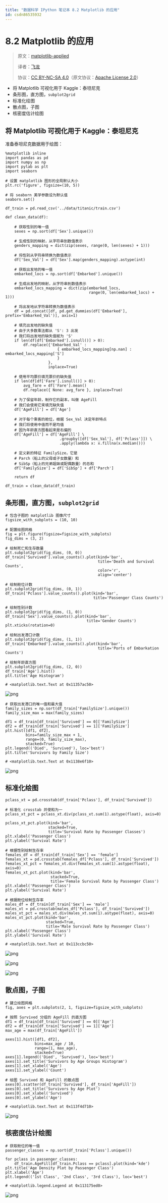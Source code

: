 ```yaml
---
title: "数据科学 IPython 笔记本 8.2 Matplotlib 的应用"
id: csdn86535932
---
```


# 8.2 Matplotlib 的应用

> 原文：[matplotlib-applied](https://nbviewer.jupyter.org/github/donnemartin/data-science-ipython-notebooks/blob/master/matplotlib/matplotlib-applied.ipynb)
> 
> 译者：[飞龙](https://github.com/wizardforcel)
> 
> 协议：[CC BY-NC-SA 4.0](http://creativecommons.org/licenses/by-nc-sa/4.0/)（原文协议：[Apache License 2.0](https://github.com/donnemartin/data-science-ipython-notebooks/blob/master/LICENSE)）

*   将 Matplotlib 可视化用于 Kaggle：泰坦尼克
*   条形图，直方图，`subplot2grid`
*   标准化绘图
*   散点图，子图
*   核密度估计绘图

## 将 Matplotlib 可视化用于 Kaggle：泰坦尼克

准备泰坦尼克数据用于绘图：

```
%matplotlib inline
import pandas as pd
import numpy as np
import pylab as plt
import seaborn

# 设置 matplotlib 图形的全局默认大小
plt.rc('figure', figsize=(10, 5))

# 将 seaborn 美学参数设为默认值
seaborn.set()

df_train = pd.read_csv('../data/titanic/train.csv')

def clean_data(df):

    # 获取性别的唯一值
    sexes = np.sort(df['Sex'].unique())

    # 生成性别的映射，从字符串到数值表示
    genders_mapping = dict(zip(sexes, range(0, len(sexes) + 1)))

    # 将性别从字符串转换为数值表示
    df['Sex_Val'] = df['Sex'].map(genders_mapping).astype(int)

    # 获取出发地的唯一值
    embarked_locs = np.sort(df['Embarked'].unique())

    # 生成出发地的映射，从字符串到数值表示
    embarked_locs_mapping = dict(zip(embarked_locs, 
                                     range(0, len(embarked_locs) + 1)))

    # 将出发地从字符串转换为数值表示
    df = pd.concat([df, pd.get_dummies(df['Embarked'], prefix='Embarked_Val')], axis=1)

    # 填充出发地的缺失值
    # 由于大多数乘法都从 'S': 3 出发
    # 我们将出发地的缺失值赋为 'S'
    if len(df[df['Embarked'].isnull()] > 0):
        df.replace({'Embarked_Val' : 
                       { embarked_locs_mapping[np.nan] : embarked_locs_mapping['S'] 
                       }
                   }, 
                   inplace=True)

    # 使用平均票价填充票价的缺失值
    if len(df[df['Fare'].isnull()] > 0):
        avg_fare = df['Fare'].mean()
        df.replace({ None: avg_fare }, inplace=True)

    # 为了保留年龄，制作它的副本，叫做 AgeFill
    # 我们会使用它来填充缺失值
    df['AgeFill'] = df['Age']

    # 对于每个乘客的舱位，根据 Sex_Val 决定年龄特点 
    # 我们将使用中值而不是均值
    # 因为年龄直方图看起来是右偏的
    df['AgeFill'] = df['AgeFill'] \
                        .groupby([df['Sex_Val'], df['Pclass']]) \
                        .apply(lambda x: x.fillna(x.median()))

    # 定义新的特征 FamilySize，它是 
    # Parch（船上的父母或子女数量）和 
    # SibSp（船上的兄弟姐妹或配偶数量）的总和
    df['FamilySize'] = df['SibSp'] + df['Parch']

    return df

df_train = clean_data(df_train) 
```

## 条形图，直方图，`subplot2grid`

```
# 包含子图的 matplotlib 图像尺寸
figsize_with_subplots = (10, 10)

# 配置绘图网格
fig = plt.figure(figsize=figsize_with_subplots) 
fig_dims = (3, 2)

# 绘制死亡和生存数量
plt.subplot2grid(fig_dims, (0, 0))
df_train['Survived'].value_counts().plot(kind='bar', 
                                         title='Death and Survival Counts',
                                         color='r',
                                         align='center')

# 绘制舱位计数
plt.subplot2grid(fig_dims, (0, 1))
df_train['Pclass'].value_counts().plot(kind='bar', 
                                       title='Passenger Class Counts')

# 绘制性别计数
plt.subplot2grid(fig_dims, (1, 0))
df_train['Sex'].value_counts().plot(kind='bar', 
                                    title='Gender Counts')
plt.xticks(rotation=0)

# 绘制出发港口计数
plt.subplot2grid(fig_dims, (1, 1))
df_train['Embarked'].value_counts().plot(kind='bar', 
                                         title='Ports of Embarkation Counts')

# 绘制年龄直方图
plt.subplot2grid(fig_dims, (2, 0))
df_train['Age'].hist()
plt.title('Age Histogram')

# <matplotlib.text.Text at 0x11357ac50> 
```

![png](../img/0175a6cba18c2656dd54f95a28944d27.png)

```
# 获取出发港口的唯一值和最大值
family_sizes = np.sort(df_train['FamilySize'].unique())
family_size_max = max(family_sizes)

df1 = df_train[df_train['Survived'] == 0]['FamilySize']
df2 = df_train[df_train['Survived'] == 1]['FamilySize']
plt.hist([df1, df2], 
         bins=family_size_max + 1, 
         range=(0, family_size_max), 
         stacked=True)
plt.legend(('Died', 'Survived'), loc='best')
plt.title('Survivors by Family Size')

# <matplotlib.text.Text at 0x1138e6f10> 
```

![png](../img/9d471a14d9dfc172a2761939045d404d.png)

## 标准化绘图

```
pclass_xt = pd.crosstab(df_train['Pclass'], df_train['Survived'])

# 标准化 crosstab 并使和为一
pclass_xt_pct = pclass_xt.div(pclass_xt.sum(1).astype(float), axis=0)

pclass_xt_pct.plot(kind='bar', 
                   stacked=True, 
                   title='Survival Rate by Passenger Classes')
plt.xlabel('Passenger Class')
plt.ylabel('Survival Rate')

# 根据性别绘制生存率
females_df = df_train[df_train['Sex'] == 'female']
females_xt = pd.crosstab(females_df['Pclass'], df_train['Survived'])
females_xt_pct = females_xt.div(females_xt.sum(1).astype(float), axis=0)
females_xt_pct.plot(kind='bar', 
                    stacked=True, 
                    title='Female Survival Rate by Passenger Class')
plt.xlabel('Passenger Class')
plt.ylabel('Survival Rate')

# 根据舱位绘制生存率
males_df = df_train[df_train['Sex'] == 'male']
males_xt = pd.crosstab(males_df['Pclass'], df_train['Survived'])
males_xt_pct = males_xt.div(males_xt.sum(1).astype(float), axis=0)
males_xt_pct.plot(kind='bar', 
                  stacked=True, 
                  title='Male Survival Rate by Passenger Class')
plt.xlabel('Passenger Class')
plt.ylabel('Survival Rate')

# <matplotlib.text.Text at 0x113ccbc50> 
```

![png](../img/e433ce399806cf5cb22d455203a29b9c.png)

![png](../img/1d02b74a28e64e9770d26e182b2686a5.png)

![png](../img/390f49387004aa6bc7b8987d1ae5a534.png)

## 散点图，子图

```
# 建立绘图网格
fig, axes = plt.subplots(2, 1, figsize=figsize_with_subplots)

# 按照 Survived 分组的 AgeFill 的直方图
df1 = df_train[df_train['Survived'] == 0]['Age']
df2 = df_train[df_train['Survived'] == 1]['Age']
max_age = max(df_train['AgeFill'])

axes[1].hist([df1, df2], 
             bins=max_age / 10, 
             range=(1, max_age), 
             stacked=True)
axes[1].legend(('Died', 'Survived'), loc='best')
axes[1].set_title('Survivors by Age Groups Histogram')
axes[1].set_xlabel('Age')
axes[1].set_ylabel('Count')

# 绘图 Survived 和 AgeFill 的散点图
axes[0].scatter(df_train['Survived'], df_train['AgeFill'])
axes[0].set_title('Survivors by Age Plot')
axes[0].set_xlabel('Survived')
axes[0].set_ylabel('Age')

# <matplotlib.text.Text at 0x113f4d710> 
```

![png](../img/db3aedf47d3026f905895c6f28cf7b21.png)

## 核密度估计绘图

```
# 获取舱位的唯一值
passenger_classes = np.sort(df_train['Pclass'].unique())

for pclass in passenger_classes:
    df_train.AgeFill[df_train.Pclass == pclass].plot(kind='kde')
plt.title('Age Density Plot by Passenger Class')
plt.xlabel('Age')
plt.legend(('1st Class', '2nd Class', '3rd Class'), loc='best')

# <matplotlib.legend.Legend at 0x113175ed0> 
```

![png](../img/c2776f93cd4fafae8242036232d61275.png)